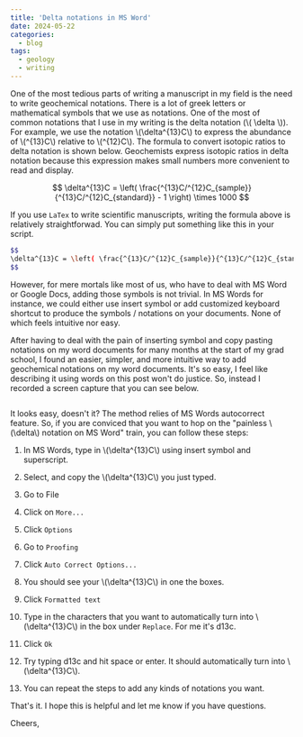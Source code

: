 ```yaml
---
title: 'Delta notations in MS Word'
date: 2024-05-22
categories:
  - blog
tags:
  - geology
  - writing
---
```

One of the most tedious parts of writing a manuscript in my field is the need to write geochemical notations. There is a lot of greek letters or mathematical symbols that we use as notations. One of the most of common notations that I use in my writing is the delta notation (\\( \delta \\)). For example, we use the notation \\(\delta^{13}C\\) to express the abundance of \\(^{13}C\\) relative to \\(^{12}C\\). The formula to convert isotopic ratios to delta notation is shown below. Geochemists express isotopic ratios in delta notation because this expression makes small numbers more convenient to read and display.

$$
\delta^{13}C = \left( \frac{^{13}C/^{12}C_{sample}}{^{13}C/^{12}C_{standard}} - 1 \right) \times 1000
$$

If you use `LaTex` to write scientific manuscripts, writing the formula above is relatively straightforwad. You can simply put something like this in your script.

```bash
$$
\delta^{13}C = \left( \frac{^{13}C/^{12}C_{sample}}{^{13}C/^{12}C_{standard}} - 1 \right) \times 1000
$$
```

However, for mere mortals like most of us, who have to deal with MS Word or Google Docs, adding those symbols is not trivial. In MS Words for instance, we could either use insert symbol or add customized keyboard shortcut to produce the symbols / notations on your documents. None of which feels intuitive nor easy.

After having to deal with the pain of inserting symbol and copy pasting notations on my word documents for many months at the start of my grad school, I found an easier, simpler, and more intuitive way to add geochemical notations on my word documents. It's so easy, I feel like describing it using words on this post won't do justice. So, instead I recorded a screen capture that you can see below.

<img src="{{ site.url }}{{ site.baseurl }}/assets/gifs/geochem.gif" alt="">

It looks easy, doesn't it? The method relies of MS Words autocorrect feature. So, if you are conviced that you want to hop on the "painless \\(\delta\\) notation on MS Word" train, you can follow these steps:

1. In MS Words, type in \\(\delta^{13}C\\) using insert symbol and superscript.

2. Select, and copy the \\(\delta^{13}C\\) you just typed.

3. Go to File

4. Click on `More...`

5. Click `Options`

6. Go to `Proofing`

7. Click `Auto Correct Options...`

8. You should see your \\(\delta^{13}C\\) in one the boxes.

9. Click `Formatted text`

10. Type in the characters that you want to automatically turn into \\(\delta^{13}C\\) in the box under `Replace`. For me it's d13c.

11. Click `Ok`

12. Try typing d13c and hit space or enter. It should automatically turn into \\(\delta^{13}C\\).

13. You can repeat the steps to add any kinds of notations you want. 

That's it. I hope this is helpful and let me know if you have questions.

Cheers,